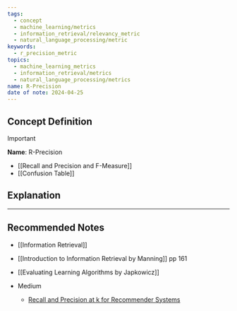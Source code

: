 ```yaml
---
tags:
  - concept
  - machine_learning/metrics
  - information_retrieval/relevancy_metric
  - natural_language_processing/metric
keywords:
  - r_precision_metric
topics:
  - machine_learning_metrics
  - information_retrieval/metrics
  - natural_language_processing/metrics
name: R-Precision
date of note: 2024-04-25
---
```

## Concept Definition

>[!important]
>**Name**:  R-Precision




- [[Recall and Precision and F-Measure]]
- [[Confusion Table]]

## Explanation










-----------
##  Recommended Notes

- [[Information Retrieval]]

- [[Introduction to Information Retrieval by Manning]] pp 161
- [[Evaluating Learning Algorithms by Japkowicz]]

- Medium
	- [Recall and Precision at k for Recommender Systems](https://medium.com/@m_n_malaeb/recall-and-precision-at-k-for-recommender-systems-618483226c54)